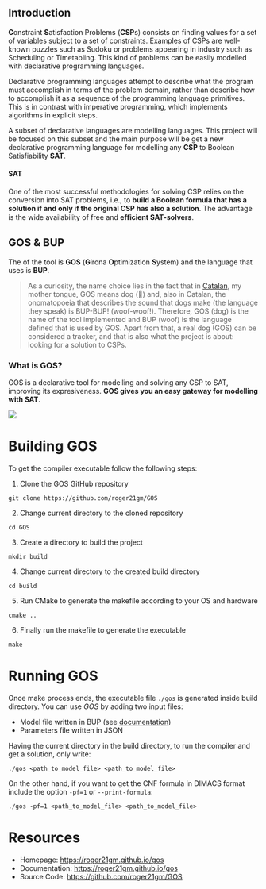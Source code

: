 ## Introduction

**C**onstraint **S**atisfaction Problems \(**CSP**s\) consists on finding values for a set of variables subject to a set of constraints. Examples of CSPs are well-known puzzles such as Sudoku or problems appearing in industry such as Scheduling or Timetabling. This kind of problems can be easily modelled with declarative programming languages.

Declarative programming languages attempt to describe what the program must accomplish in terms of the problem domain, rather than describe how to accomplish it as a sequence of the programming language primitives. This is in contrast with imperative programming, which implements algorithms in explicit steps.

A subset of declarative languages are modelling languages. This project will be focused on this subset and the main purpose will be get a new declarative programming language for modelling any **CSP** to Boolean Satisfiability **SAT**.

#### SAT

One of the most successful methodologies for solving CSP relies on the conversion into SAT problems, i.e., to **build a Boolean formula that has a solution if and only if the original CSP has also a solution**. The advantage is the wide availability of free and **eﬀicient SAT-solvers**.

## GOS & BUP

The of the tool is **GOS** \(**G**irona **O**ptimization **S**ystem\) and the language that uses is **BUP**.

> As a curiosity, the name choice lies in the fact that in [Catalan](https://en.wikipedia.org/wiki/Catalan_language), my mother tongue, GOS means dog (:dog:) and, also in Catalan, the onomatopoeia that describes the sound that dogs make \(the language they speak\) is BUP-BUP! \(woof-woof!\). Therefore, GOS \(dog\) is the name of the tool implemented and BUP \(woof\) is the language defined that is used by GOS. Apart from that, a real dog \(GOS\) can be considered a tracker, and that is also what the project is about: looking for a solution to CSPs.

### What is GOS?

GOS is a declarative tool for modelling and solving any CSP to SAT, improving its expresiveness. **GOS gives you an easy gateway for modelling with SAT**.

![](https://i.imgur.com/orO0kZ8.jpg)

# Building GOS

To get the compiler executable follow the following steps:

1. Clone the GOS GitHub repository
```
git clone https://github.com/roger21gm/GOS
```
2. Change current directory to the cloned repository
```
cd GOS
```
3. Create a directory to build the project
```
mkdir build
```
4. Change current directory to the created build directory
```
cd build
```
5. Run CMake to generate the makefile according to your OS and hardware
```
cmake ..
```
6. Finally run the makefile to generate the executable
```
make
```

# Running GOS

Once make process ends, the executable file `./gos` is generated inside build directory. You can use *GOS* by adding two input files:
- Model file written in BUP (see [documentation](https://roger21gm.github.io/gos))
- Parameters file written in JSON 

Having the current directory in the build directory, to run the compiler and get a solution, only write:
```
./gos <path_to_model_file> <path_to_model_file>
```

On the other hand, if you want to get the CNF formula in DIMACS format include the option `-pf=1` or `--print-formula`:
```
./gos -pf=1 <path_to_model_file> <path_to_model_file>
```

# Resources

- Homepage: https://roger21gm.github.io/gos
- Documentation: https://roger21gm.github.io/gos
- Source Code: https://github.com/roger21gm/GOS
